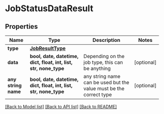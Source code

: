 # JobStatusDataResult


## Properties
Name | Type | Description | Notes
------------ | ------------- | ------------- | -------------
**type** | [**JobResultType**](JobResultType.md) |  | 
**data** | **bool, date, datetime, dict, float, int, list, str, none_type** | Depending on the job type, this can be anything | [optional] 
**any string name** | **bool, date, datetime, dict, float, int, list, str, none_type** | any string name can be used but the value must be the correct type | [optional]

[[Back to Model list]](../README.md#documentation-for-models) [[Back to API list]](../README.md#documentation-for-api-endpoints) [[Back to README]](../README.md)


